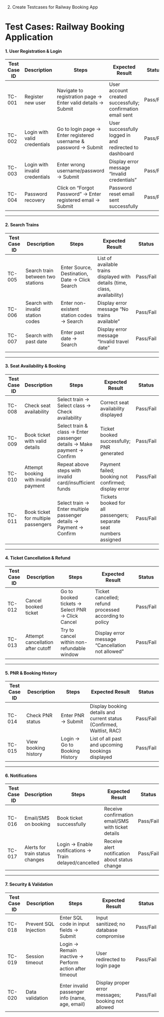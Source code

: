 2. Create Testcases for Railway Booking App 

# Test Cases: Railway Booking Application

#### 1. User Registration & Login

| Test Case ID | Description | Steps | Expected Result | Status |
|--------------|------------|-------|----------------|--------|
| TC-001 | Register new user | Navigate to registration page → Enter valid details → Submit | User account created successfully; confirmation email sent | Pass/Fail |
| TC-002 | Login with valid credentials | Go to login page → Enter registered username & password → Submit | User successfully logged in and redirected to dashboard | Pass/Fail |
| TC-003 | Login with invalid credentials | Enter wrong username/password → Submit | Display error message “Invalid credentials” | Pass/Fail |
| TC-004 | Password recovery | Click on “Forgot Password” → Enter registered email → Submit | Password reset email sent successfully | Pass/Fail |

---

#### 2. Search Trains

| Test Case ID | Description | Steps | Expected Result | Status |
|--------------|------------|-------|----------------|--------|
| TC-005 | Search train between two stations | Enter Source, Destination, Date → Click Search | List of available trains displayed with details (time, class, availability) | Pass/Fail |
| TC-006 | Search with invalid station codes | Enter non-existent station codes → Search | Display error message “No trains available” | Pass/Fail |
| TC-007 | Search with past date | Enter past date → Search | Display error message “Invalid travel date” | Pass/Fail |

---

#### 3. Seat Availability & Booking

| Test Case ID | Description | Steps | Expected Result | Status |
|--------------|------------|-------|----------------|--------|
| TC-008 | Check seat availability | Select train → Select class → Check availability | Correct seat availability displayed | Pass/Fail |
| TC-009 | Book ticket with valid details | Select train & class → Enter passenger details → Make payment → Confirm | Ticket booked successfully; PNR generated | Pass/Fail |
| TC-010 | Attempt booking with invalid payment | Repeat above steps with invalid card/insufficient funds | Payment failed; booking not confirmed; display error | Pass/Fail |
| TC-011 | Book ticket for multiple passengers | Select train → Enter multiple passenger details → Payment → Confirm | Tickets booked for all passengers; separate seat numbers assigned | Pass/Fail |

---

#### 4. Ticket Cancellation & Refund

| Test Case ID | Description | Steps | Expected Result | Status |
|--------------|------------|-------|----------------|--------|
| TC-012 | Cancel booked ticket | Go to booked tickets → Select PNR → Click Cancel | Ticket cancelled; refund processed according to policy | Pass/Fail |
| TC-013 | Attempt cancellation after cutoff | Try to cancel within non-refundable window | Display error message “Cancellation not allowed” | Pass/Fail |

---

#### 5. PNR & Booking History

| Test Case ID | Description | Steps | Expected Result | Status |
|--------------|------------|-------|----------------|--------|
| TC-014 | Check PNR status | Enter PNR → Submit | Display booking details and current status (Confirmed, Waitlist, RAC) | Pass/Fail |
| TC-015 | View booking history | Login → Go to Booking History | List of all past and upcoming bookings displayed | Pass/Fail |

---

#### 6. Notifications

| Test Case ID | Description | Steps | Expected Result | Status |
|--------------|------------|-------|----------------|--------|
| TC-016 | Email/SMS on booking | Book ticket successfully | Receive confirmation email/SMS with ticket details | Pass/Fail |
| TC-017 | Alerts for train status changes | Login → Enable notifications → Train delayed/cancelled | Receive alert notification about status change | Pass/Fail |

---

#### 7. Security & Validation

| Test Case ID | Description | Steps | Expected Result | Status |
|--------------|------------|-------|----------------|--------|
| TC-018 | Prevent SQL Injection | Enter SQL code in input fields → Submit | Input sanitized; no database compromise | Pass/Fail |
| TC-019 | Session timeout | Login → Remain inactive → Perform action after timeout | User redirected to login page | Pass/Fail |
| TC-020 | Data validation | Enter invalid passenger info (name, age, email) | Display proper error messages; booking not allowed | Pass/Fail |
